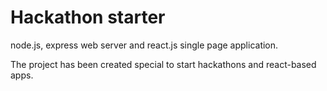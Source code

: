 # Hackathon starter

node.js, express web server and react.js single page application.

The project has been created special to start hackathons and react-based apps.

